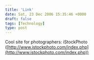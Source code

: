 ```yaml
---
title: 'Link'
date: Sat, 23 Dec 2006 15:35:46 +0000
draft: false
tags: [Technology]
type: post
---
```


Cool site for photographers: iStockPhoto ([http://www.istockphoto.com/index.php](http://www.istockphoto.com/index.php))